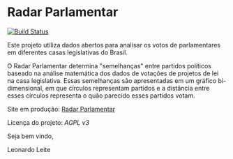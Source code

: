 Radar Parlamentar
==================

[![Build Status](https://travis-ci.org/leonardofl/radar_parlamentar.png?branch=master)](https://travis-ci.org/leonardofl/radar_parlamentar)

Este projeto utiliza dados abertos para analisar os votos de parlamentares em diferentes casas legislativas do Brasil.

O Radar Parlamentar determina "semelhanças" entre partidos políticos baseado na análise matemática dos dados de votações de projetos de lei na casa legislativa. Essas semelhanças são apresentadas em um gráfico bi-dimensional, em que círculos representam partidos e a distância entre esses círculos representa o quão parecido esses partidos votam.

Site em produção: [Radar Parlamentar](http://radarparlamentar.polignu.org/ "Radar Parlamentar")

Licença do projeto: *AGPL v3*

Seja bem vindo,

Leonardo Leite





